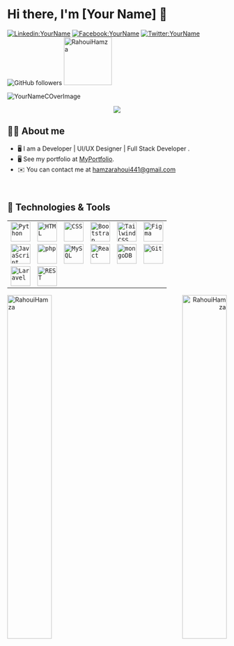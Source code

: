 # Hi there, I'm [Your Name] 👋 

[![Linkedin:YourName](https://img.shields.io/badge/-Hamza_RAHOUI-blue?style=flat-square&logo=Linkedin&logoColor=white&link=https://www.linkedin.com/in/your-linkedin/)](https://www.linkedin.com/in/hamza-rahoui-2b802a247/)
[![Facebook:YourName](https://img.shields.io/badge/-Hamza_Rh-blue?style=flat-square&logo=Facebook&logoColor=white&link=https://www.Facebook.com/in/your-facebook/)](https://www.facebook.com/profile.php?id=100010161150079)
[![Twitter:YourName](https://img.shields.io/badge/-Haamza_rh-blue?style=flat-square&logo=twitter&logoColor=white&link=https://twitter.com/YourTwitter)](https://twitter.com/hamza24520658)
![GitHub followers](https://img.shields.io/github/followers/RahouiHamza?label=Follow&style=social)
<img src="https://komarev.com/ghpvc/?username=RahouiHamza&label=Profile%20views&color=0e75b6&style=plastic" alt="RahouiHamza" width="110px" /> 

![YourNameCOverImage](https://media.licdn.com/dms/image/D4E16AQE6EVLGr0QFDw/profile-displaybackgroundimage-shrink_350_1400/0/1692022498454?e=1701302400&v=beta&t=yqbWDeEOu3wc5sc1A31O1LohUGGK8NSBnmXKgkCkt7s)

<p align="center">
  <a href="https://github.com/DenverCoder1/readme-typing-svg"><img src="https://readme-typing-svg.herokuapp.com?color=%2336BCF7&size=24&center=true&lines=I'm+Full+Stack+Web+Developer"></a>
</p>

## :sassy_man:  About me

- 🖥️ I am a Developer | UI/UX Designer | Full Stack Developer .
- 🖥️  See my portfolio at [MyPortfolio](https://rahoui.me).
- ✉️  You can contact me at [hamzarahoui441@gmail.com](mailto:hamzarahoui441@gmail.com)
<br>

## 🔧 Technologies & Tools
<div align="center">
	<table>
		<!-- Add or remove technologies and tools as needed -->
		<tr>
			<td><code><img width="45" src="https://user-images.githubusercontent.com/25181517/183423507-c056a6f9-1ba8-4312-a350-19bcbc5a8697.png" alt="Python" title="Python"/></code></td>
            <td><code><img width="45" src="https://user-images.githubusercontent.com/25181517/192158954-f88b5814-d510-4564-b285-dff7d6400dad.png" alt="HTML" title="HTML"/></code></td>
			<td><code><img width="45" src="https://user-images.githubusercontent.com/25181517/183898674-75a4a1b1-f960-4ea9-abcb-637170a00a75.png" alt="CSS" title="CSS"/></code></td>
			<td><code><img width="45" src="https://user-images.githubusercontent.com/25181517/183898054-b3d693d4-dafb-4808-a509-bab54cf5de34.png" alt="Bootstrap" title="Bootstrap"/></code></td>
            <td><code><img width="45" src="https://user-images.githubusercontent.com/25181517/202896760-337261ed-ee92-4979-84c4-d4b829c7355d.png" alt="Tailwind CSS" title="Tailwind CSS"/></code></td>
            <td><code><img width="45" src="https://user-images.githubusercontent.com/25181517/189715289-df3ee512-6eca-463f-a0f4-c10d94a06b2f.png" alt="Figma" title="Figma"/></code></td>
		</tr>
        <tr>
            <td><code><img width="45" src="https://user-images.githubusercontent.com/25181517/117447155-6a868a00-af3d-11eb-9cfe-245df15c9f3f.png" alt="JavaScript" title="JavaScript"/></code></td>
            <td><code><img width="45" src="https://user-images.githubusercontent.com/25181517/183570228-6a040b9f-3ddf-47a2-a201-743121dac664.png" alt="php" title="php"/></code></td>
            <td><code><img width="45" src="https://user-images.githubusercontent.com/25181517/183896128-ec99105a-ec1a-4d85-b08b-1aa1620b2046.png" alt="MySQL" title="MySQL"/></code></td>
            <td><code><img width="45" src="https://user-images.githubusercontent.com/25181517/183897015-94a058a6-b86e-4e42-a37f-bf92061753e5.png" alt="React" title="React"/></code></td>
            <td><code><img width="45" src="https://user-images.githubusercontent.com/25181517/182884177-d48a8579-2cd0-447a-b9a6-ffc7cb02560e.png" alt="mongoDB" title="mongoDB"/></code></td>
            <td><code><img width="45" src="https://user-images.githubusercontent.com/25181517/192108372-f71d70ac-7ae6-4c0d-8395-51d8870c2ef0.png" alt="Git" title="Git"/></code></td>
        </tr>
        <tr>
            <td><code><img width="45" src="https://static-00.iconduck.com/assets.00/laravel-icon-1990x2048-xawylrh0.png" alt="Laravel" title="Laravel"/></code></td>
            <td><code><img width="45" src="https://user-images.githubusercontent.com/25181517/192107858-fe19f043-c502-4009-8c47-476fc89718ad.png" alt="REST" title="REST"/></code></td>
        </tr>
	</table>
</div>

<p align="left"><img width="45%" align="left" src="https://github-readme-stats.vercel.app/api?username=RahouiHamza&show_icons=true&include_all_commits=true&theme=radical&hide_border=true" alt="RahouiHamza" /></p>
<p align="right"><img width="45%" align="right" src="https://github-readme-stats.vercel.app/api/top-langs/?username=RahouiHamza&layout=compact&theme=radical&hide_border=true" alt="RahouiHamza" /></p>
